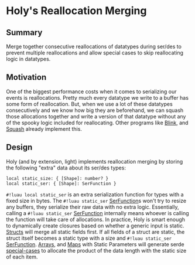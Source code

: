 # Holy's Reallocation Merging

## Summary

Merge together consecutive reallocations of datatypes during ser/des to prevent multiple reallocations and allow special
cases to skip reallocating logic in datatypes.

## Motivation

One of the biggest performance costs when it comes to serializing our events is reallocations. Pretty much every
datatype we write to a buffer has some form of reallocation. But, when we use a lot of these datatypes consecutively and
we know how big they are beforehand, we can squash those allocations together and write a version of that datatype
without any of the spooky logic included for reallocating. Other programs like
<a href="https://github.com/1Axen/blink" target="_blank">Blink</a>, and
<a href="https://github.com/Data-Oriented-House/Squash" target="_blank">Squash</a> already implement this.

## Design

Holy (and by extension, light) implements reallocation merging by storing the following "extra" data about its ser/des
types:

```luau
local static_size: { [Shape]: number? }
local static_ser: { [Shape]: SerFunction }
```

`#!luau local static_ser` is an extra serialization function for types with a fixed size in bytes. The
`#!luau static_ser` [SerFunction](./index.md)s won't try to resize any buffers, they serialize their raw data with
no extra logic. Essentially, calling a `#!luau static_ser` [SerFunction](./index.md) internally means whoever is
calling the function will take care of allocations. In practice, Holy is smart enough to dynamically create closures
based on whether a generic input is static. [Structs](../../../api/datatypes/generics/tables/struct.md) will
merge all static fields first. If all fields of a struct are static, the struct itself becomes a static type with a size
and `#!luau static_ser` [SerFunction](./index.md). [Arrays](../../../api/datatypes/generics/tables/arr.md), and
[Maps](../../../api/datatypes/generics/tables/map.md) with Static Parameters will generate serde
[special-cases](./special_cased_generics.md) to allocate the product of the data length with the static size of each
item.
